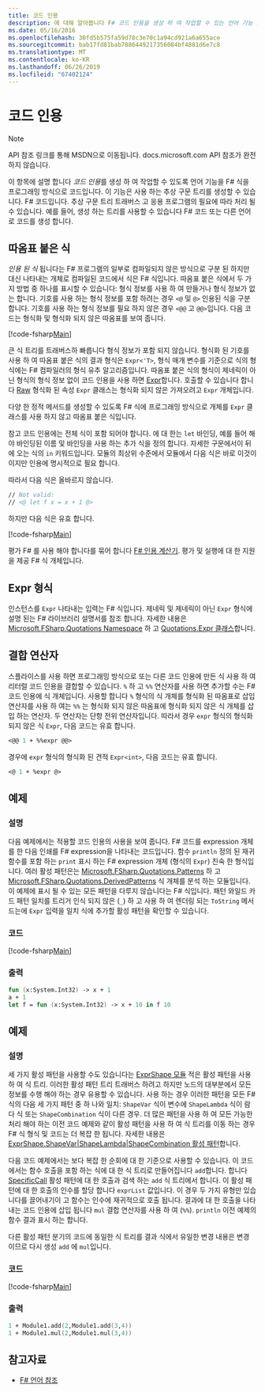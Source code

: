 ```yaml
---
title: 코드 인용
description: 에 대해 알아봅니다 F# 코드 인용을 생성 하 여 작업할 수 있는 언어 기능 F# 식에 프로그래밍 방식으로 코드입니다.
ms.date: 05/16/2016
ms.openlocfilehash: 30fd5b575fa59d78c3e70c1a94cd921a6a655ace
ms.sourcegitcommit: bab17fd81bab7886449217356084bf4881d6e7c8
ms.translationtype: MT
ms.contentlocale: ko-KR
ms.lasthandoff: 06/26/2019
ms.locfileid: "67402124"
---
```

# <a name="code-quotations"></a>코드 인용

> [!NOTE]
> API 참조 링크를 통해 MSDN으로 이동됩니다.  docs.microsoft.com API 참조가 완전하지 않습니다.

이 항목에 설명 합니다 *코드 인용*를 생성 하 여 작업할 수 있도록 언어 기능을 F# 식을 프로그래밍 방식으로 코드입니다. 이 기능은 사용 하는 추상 구문 트리를 생성할 수 있습니다. F# 코드입니다. 추상 구문 트리 트래버스 고 응용 프로그램의 필요에 따라 처리 될 수 있습니다. 예를 들어, 생성 하는 트리를 사용할 수 있습니다 F# 코드 또는 다른 언어로 코드를 생성 합니다.

## <a name="quoted-expressions"></a>따옴표 붙은 식

*인용 된 식* 됩니다는 F# 프로그램의 일부로 컴파일되지 않은 방식으로 구분 된 하지만 대신 나타내는 개체로 컴파일된 코드에서 식은 F# 식입니다. 따옴표 붙은 식에서 두 가지 방법 중 하나를 표시할 수 있습니다: 형식 정보를 사용 하 여 만들거나 형식 정보가 없는 합니다. 기호를 사용 하는 형식 정보를 포함 하려는 경우 `<@` 및 `@>` 인용된 식을 구분 합니다. 기호를 사용 하는 형식 정보를 필요 하지 않은 경우 `<@@` 고 `@@>`입니다. 다음 코드는 형식화 및 형식화 되지 않은 따옴표를 보여 줍니다.

[!code-fsharp[Main](../../../samples/snippets/fsharp/lang-ref-3/snippet501.fs)]

큰 식 트리를 트래버스하 빠릅니다 형식 정보가 포함 되지 않습니다. 형식화 된 기호를 사용 하 여 따옴표 붙은 식의 결과 형식은 `Expr<'T>`, 형식 매개 변수를 기준으로 식의 형식에는 F# 컴파일러의 형식 유추 알고리즘입니다. 따옴표 붙은 식의 형식이 제네릭이 아닌 형식의 형식 정보 없이 코드 인용을 사용 하면 [Expr](https://msdn.microsoft.com/library/ed6a2caf-69d4-45c2-ab97-e9b3be9bce65)합니다. 호출할 수 있습니다 합니다 [Raw](https://msdn.microsoft.com/library/47fb94f1-e77f-4c68-aabc-2b0ba40d59c2) 형식화 된 속성 `Expr` 클래스는 형식화 되지 않은 가져오려고 `Expr` 개체입니다.

다양 한 정적 메서드를 생성할 수 있도록 F# 식에 프로그래밍 방식으로 개체를 `Expr` 클래스를 사용 하지 않고 따옴표 붙은 식입니다.

참고 코드 인용에는 전체 식이 포함 되어야 합니다. 에 대 한는 `let` 바인딩, 예를 들어 해야 바인딩된 이름 및 바인딩을 사용 하는 추가 식을 정의 합니다. 자세한 구문에서이 뒤에 오는 식의 `in` 키워드입니다. 모듈의 최상위 수준에서 모듈에서 다음 식은 바로 이것이 이지만 인용에 명시적으로 필요 합니다.

따라서 다음 식은 올바르지 않습니다.

```fsharp
// Not valid:
// <@ let f x = x + 1 @>
```

하지만 다음 식은 유효 합니다.

[!code-fsharp[Main](../../../samples/snippets/fsharp/lang-ref-3/snippet502.fs)]

평가 F# 를 사용 해야 합니다를 묶어 합니다 [ F# 인용 계산기](https://github.com/fsprojects/FSharp.Quotations.Evaluator). 평가 및 실행에 대 한 지원을 제공 F# 식 개체입니다.

## <a name="expr-type"></a>Expr 형식

인스턴스를 `Expr` 나타내는 입력는 F# 식입니다. 제네릭 및 제네릭이 아닌 `Expr` 형식에 설명 된는 F# 라이브러리 설명서를 참조 합니다. 자세한 내용은 [Microsoft.FSharp.Quotations Namespace](https://msdn.microsoft.com/visualfsharpdocs/conceptual/microsoft.fsharp.quotations-namespace-%5bfsharp%5d) 하 고 [Quotations.Expr 클래스](https://msdn.microsoft.com/visualfsharpdocs/conceptual/quotations.expr-class-%5bfsharp%5d)합니다.

## <a name="splicing-operators"></a>결합 연산자

스플라이스를 사용 하면 프로그래밍 방식으로 또는 다른 코드 인용에 만든 식 사용 하 여 리터럴 코드 인용을 결합할 수 있습니다. `%` 하 고 `%%` 연산자를 사용 하면 추가할 수는 F# 코드 인용에 식 개체입니다. 사용할 합니다 `%` 형식의 식 개체를 형식화 된 따옴표로 삽입 연산자를 사용 하 여는 `%%` 는 형식화 되지 않은 따옴표에 형식화 되지 않은 식 개체를 삽입 하는 연산자. 두 연산자는 단항 전위 연산자입니다. 따라서 경우 `expr` 형식의 형식화 되지 않은 식 `Expr`, 다음 코드는 유효 합니다.

```fsharp
<@@ 1 + %%expr @@>
```

경우에 `expr` 형식의 형식화 된 견적 `Expr<int>`, 다음 코드는 유효 합니다.

```fsharp
<@ 1 + %expr @>
```

## <a name="example"></a>예제

### <a name="description"></a>설명

다음 예제에서는 적용할 코드 인용의 사용을 보여 줍니다. F# 코드를 expression 개체를 한 다음 인쇄를 F# expression을 나타내는 코드입니다. 함수 `println` 정의 된 재귀 함수를 포함 하는 `print` 표시 하는 F# expression 개체 (형식의 `Expr`) 친숙 한 형식입니다. 여러 활성 패턴은는 [Microsoft.FSharp.Quotations.Patterns](https://msdn.microsoft.com/library/093944a9-c752-403a-8983-5fcd5dbf92a4) 하 고 [Microsoft.FSharp.Quotations.DerivedPatterns](https://msdn.microsoft.com/library/d2434a6e-ae7b-4f3d-b567-c162938bc9cd) 식 개체를 분석 하는 모듈입니다. 이 예제에 표시 될 수 있는 모든 패턴을 다루지 않습니다는 F# 식입니다. 패턴 와일드 카드 패턴 일치를 트리거 인식 되지 않은 (`_`) 하 고 사용 하 여 렌더링 되는 `ToString` 메서드는에 `Expr` 입력을 일치 식에 추가할 활성 패턴을 확인할 수 있습니다.

### <a name="code"></a>코드

[!code-fsharp[Main](../../../samples/snippets/fsharp/lang-ref-3/snippet601.fs)]

### <a name="output"></a>출력

```fsharp
fun (x:System.Int32) -> x + 1
a + 1
let f = fun (x:System.Int32) -> x + 10 in f 10
```

## <a name="example"></a>예제

### <a name="description"></a>설명

세 가지 활성 패턴을 사용할 수도 있습니다는 [ExprShape 모듈](https://msdn.microsoft.com/library/7685150e-2432-4d39-9338-57292eff18de) 적은 활성 패턴을 사용 하 여 식 트리. 이러한 활성 패턴 트리 트래버스 하려고 하지만 노드의 대부분에서 모든 정보를 수행 해야 하는 경우 유용할 수 있습니다. 사용 하는 경우 이러한 패턴을 모든 F# 식의 다음 세 가지 패턴 중 하 나와 일치: `ShapeVar` 식이 변수에 `ShapeLambda` 식이 람다 식 또는 `ShapeCombination` 식이 다른 경우. 더 많은 패턴을 사용 하 여 모든 가능한 처리 해야 하는 이전 코드 예제와 같이 활성 패턴을 사용 하 여 식 트리를 이동 하는 경우 F# 식 형식 및 코드는 더 복잡 한 됩니다. 자세한 내용은 [ExprShape.ShapeVar&#124;ShapeLambda&#124;ShapeCombination 활성 패턴](https://msdn.microsoft.com/visualfsharpdocs/conceptual/exprshape.shapevarhshapelambdahshapecombination-active-pattern-%5bfsharp%5d)합니다.

다음 코드 예제에서는 보다 복잡 한 순회에 대 한 기준으로 사용할 수 있습니다. 이 코드에서는 함수 호출을 포함 하는 식에 대 한 식 트리로 만들어집니다 `add`합니다. 합니다 [SpecificCall](https://msdn.microsoft.com/library/05a77b21-20fe-4b9a-8e07-aa999538198d) 활성 패턴에 대 한 호출과 검색 하는 `add` 식 트리에서 합니다. 이 활성 패턴에 대 한 호출의 인수를 할당 합니다 `exprList` 값입니다. 이 경우 두 가지 유형만 있습니다를 끌어내기이 고 함수는 인수에 재귀적으로 호출 됩니다. 결과에 대 한 호출을 나타내는 코드 인용에 삽입 됩니다 `mul` 결합 연산자를 사용 하 여 (`%%`). `println` 이전 예제의 함수 결과 표시 하는 합니다.

다른 활성 패턴 분기의 코드에 동일한 식 트리를 결과 식에서 유일한 변경 내용은 변경 이므로 다시 생성 `add` 에 `mul`입니다.

### <a name="code"></a>코드

[!code-fsharp[Main](../../../samples/snippets/fsharp/lang-ref-3/snippet701.fs)]

### <a name="output"></a>출력

```fsharp
1 + Module1.add(2,Module1.add(3,4))
1 + Module1.mul(2,Module1.mul(3,4))
```

## <a name="see-also"></a>참고자료

- [F# 언어 참조](index.md)
